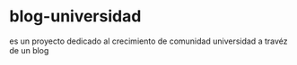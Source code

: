 # blog-universidad
es un proyecto dedicado al crecimiento de comunidad universidad a travéz de un blog
